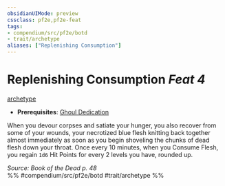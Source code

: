 ```yaml
---
obsidianUIMode: preview
cssclass: pf2e,pf2e-feat
tags:
- compendium/src/pf2e/botd
- trait/archetype
aliases: ["Replenishing Consumption"]
---
```

# Replenishing Consumption  *Feat 4*  
[archetype](archetype.md "Archetype Feat Trait")  

- **Prerequisites**: [Ghoul Dedication](ghoul-dedication-botd.md)

When you devour corpses and satiate your hunger, you also recover from some of your wounds, your necrotized blue flesh knitting back together almost immediately as soon as you begin shoveling the chunks of dead flesh down your throat. Once every 10 minutes, when you Consume Flesh, you regain `1d6` Hit Points for every 2 levels you have, rounded up.

*Source: Book of the Dead p. 48*  
%% #compendium/src/pf2e/botd #trait/archetype %%